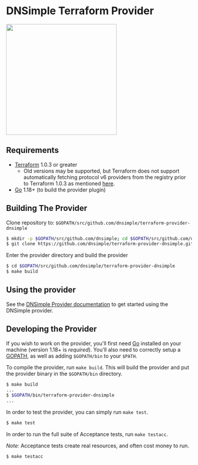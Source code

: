 DNSimple Terraform Provider
===========================

<img src="https://upload.wikimedia.org/wikipedia/commons/thumb/0/04/Terraform_Logo.svg/512px-Terraform_Logo.svg.png" width="300px">


Requirements
------------

- [Terraform](https://www.terraform.io/downloads.html) 1.0.3 or greater
  - Old versions may be supported, but Terraform does not support automatically fetching protocol v6 providers from the registry prior to Terraform 1.0.3 as mentioned [here](https://github.com/dnsimple/terraform-provider-dnsimple/issues/96#issuecomment-1502775686).
- [Go](https://golang.org/doc/install) 1.18+ (to build the provider plugin)

Building The Provider
---------------------

Clone repository to: `$GOPATH/src/github.com/dnsimple/terraform-provider-dnsimple`

```sh
$ mkdir -p $GOPATH/src/github.com/dnsimple; cd $GOPATH/src/github.com/dnsimple
$ git clone https://github.com/dnsimple/terraform-provider-dnsimple.git
```

Enter the provider directory and build the provider

```sh
$ cd $GOPATH/src/github.com/dnsimple/terraform-provider-dnsimple
$ make build
```

Using the provider
----------------------

See the [DNSimple Provider documentation](https://www.terraform.io/docs/providers/dnsimple/index.html) to get started using the DNSimple provider.

Developing the Provider
---------------------------

If you wish to work on the provider, you'll first need [Go](http://www.golang.org) installed on your machine (version 1.18+ is *required*). You'll also need to correctly setup a [GOPATH](http://golang.org/doc/code.html#GOPATH), as well as adding `$GOPATH/bin` to your `$PATH`.

To compile the provider, run `make build`. This will build the provider and put the provider binary in the `$GOPATH/bin` directory.

```sh
$ make build
...
$ $GOPATH/bin/terraform-provider-dnsimple
...
```

In order to test the provider, you can simply run `make test`.

```sh
$ make test
```

In order to run the full suite of Acceptance tests, run `make testacc`.

*Note:* Acceptance tests create real resources, and often cost money to run.

```sh
$ make testacc
```
